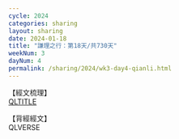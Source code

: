 ```yaml
---
cycle: 2024
categories: sharing
layout: sharing
date: 2024-01-18
title: "謙理之行：第18天/共730天"
weekNum: 3
dayNum: 4
permalink: /sharing/2024/wk3-day4-qianli.html
---
```

【經文梳理】  
<a href="https://youtu.be/QLLINK" target="_blank">QLTITLE</a>

【背經經文】  
QLVERSE
